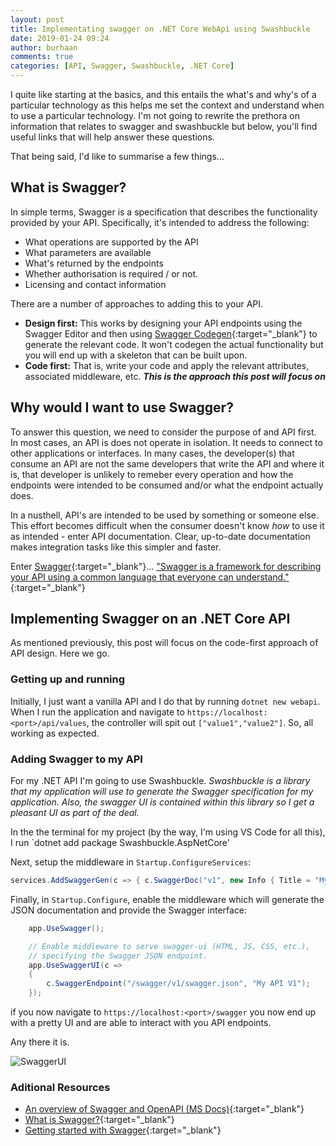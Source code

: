 ```yaml
---
layout: post
title: Implementating swagger on .NET Core WebApi using Swashbuckle
date: 2019-01-24 09:24
author: burhaan
comments: true
categories: [API, Swagger, Swashbuckle, .NET Core]
---
```


I quite like starting at the basics, and this entails the what's and why's of a particular technology as this helps me set the context and understand when to use a particular technology.
I'm not going to rewrite the prethora on information that relates to swagger and swashbuckle but below, you'll find useful links that will help answer these questions.

That being said, I'd like to summarise a few things...

## What is Swagger?

In simple terms, Swagger is a specification that describes the functionality provided by your API. Specifically, it's intended to address the following:

- What operations are supported by the API
- What parameters are available
- What's returned by the endpoints
- Whether authorisation is required / or not.
- Licensing and contact information

There are a number of approaches to adding this to your API.

- **Design first:** This works by designing your API endpoints using the Swagger Editor and then using [Swagger Codegen](https://swagger.io/tools/swagger-codegen/){:target="\_blank"} to generate the relevant code. It won't codegen the actual functionality but you will end up with a skeleton that can be built upon.
- **Code first:** That is, write your code and apply the relevant attributes, associated middleware, etc. **_This is the approach this post will focus on_**

## Why would I want to use Swagger?

To answer this question, we need to consider the purpose of and API first.
In most cases, an API is does not operate in isolation. It needs to connect to other applications or interfaces. In many cases, the developer(s) that consume an API are not the same developers that write the API and where it is, that developer is unlikely to remeber every operation and how the endpoints were intended to be consumed and/or what the endpoint actually does.

In a nusthell, API's are intended to be used by something or someone else.
This effort becomes difficult when the consumer doesn't know _how_ to use it as intended - enter API documentation. Clear, up-to-date documentation makes integration tasks like this simpler and faster.

Enter [Swagger](https://swagger.io/){:target="\_blank"}...
["Swagger is a framework for describing your API using a common language that everyone can understand."](https://blog.readme.io/what-is-swagger-and-why-it-matters/){:target="\_blank"}

## Implementing Swagger on an .NET Core API

As mentioned previously, this post will focus on the code-first approach of API design. Here we go.

### Getting up and running

Initially, I just want a vanilla API and I do that by running `dotnet new webapi`.
When I run the application and navigate to `https://localhost:<port>/api/values`, the controller will spit out `["value1","value2"]`. So, all working as expected.

### Adding Swagger to my API

For my .NET API I'm going to use Swashbuckle.
_Swashbuckle is a library that my application will use to generate the Swagger specification for my application. Also, the swagger UI is contained within this library so I get a pleasant UI as part of the deal._

In the the terminal for my project (by the way, I'm using VS Code for all this), I run `dotnet add package Swashbuckle.AspNetCore'

Next, setup the middleware in `Startup.ConfigureServices`:

```csharp
services.AddSwaggerGen(c => { c.SwaggerDoc("v1", new Info { Title = "My API", Version = "v1" }); });
```

Finally, in `Startup.Configure`, enable the middleware which will generate the JSON documentation and provide the Swagger interface:

```csharp
    app.UseSwagger();

    // Enable middleware to serve swagger-ui (HTML, JS, CSS, etc.),
    // specifying the Swagger JSON endpoint.
    app.UseSwaggerUI(c =>
    {
        c.SwaggerEndpoint("/swagger/v1/swagger.json", "My API V1");
    });

```

if you now navigate to `https://localhost:<port>/swagger` you now end up with a pretty UI and are able to interact with you API endpoints.

Any there it is.

![SwaggerUI](/img/content.swagger-ui.png)

### Aditional Resources

- [An overview of Swagger and OpenAPI (MS Docs)](https://docs.microsoft.com/en-us/aspnet/core/tutorials/web-api-help-pages-using-swagger?view=aspnetcore-2.2){:target="\_blank"}
- [What is Swagger?](https://swagger.io/docs/specification/2-0/what-is-swagger/){:target="\_blank"}
- [Getting started with Swagger](https://swagger.io/tools/open-source/getting-started/){:target="\_blank"}
